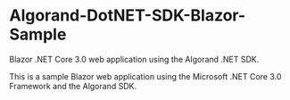 # Algorand-DotNET-SDK-Blazor-Sample
Blazor .NET Core 3.0 web application using the Algorand .NET SDK.

This is a sample Blazor web application using the Microsoft .NET Core 3.0 Framework and the Algorand SDK. 
